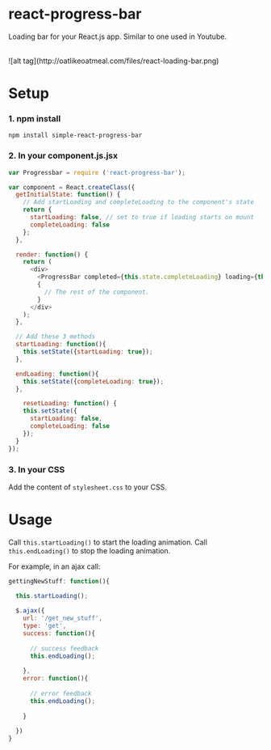 # react-progress-bar
Loading bar for your React.js app. Similar to one used in Youtube.

<br />
![alt tag](http://oatlikeoatmeal.com/files/react-loading-bar.png)

# Setup
### 1. npm install
`npm install simple-react-progress-bar`


### 2. In your component.js.jsx
```javascript
var Progressbar = require ('react-progress-bar');

var component = React.createClass({
  getInitialState: function() {
    // Add startLoading and completeLoading to the component's state
    return {
      startLoading: false, // set to true if loading starts on mount
      completeLoading: false
    };
  },

  render: function() {
    return (
      <div>
        <ProgressBar completed={this.state.completeLoading} loading={this.state.startLoading} resetLoading={this.resetLoading} />
        {
          // The rest of the component.
        }
      </div>
    );
  },

  // Add these 3 methods
  startLoading: function(){
    this.setState({startLoading: true});
  },

  endLoading: function(){
    this.setState({completeLoading: true});
  },

	resetLoading: function() {
    this.setState({
      startLoading: false,
      completeLoading: false
    });
  }
});

```
### 3. In your CSS
Add the content of `stylesheet.css` to your CSS.

# Usage
Call `this.startLoading()` to start the loading animation.
Call `this.endLoading()` to stop the loading animation.

For example, in an ajax call:
```javascript
gettingNewStuff: function(){

  this.startLoading();
  
  $.ajax({
    url: '/get_new_stuff',
    type: 'get',
    success: function(){
    
      // success feedback
      this.endLoading();
      
    },
    error: function(){
    
      // error feedback
      this.endLoading();
      
    }
    
  })
}
```


